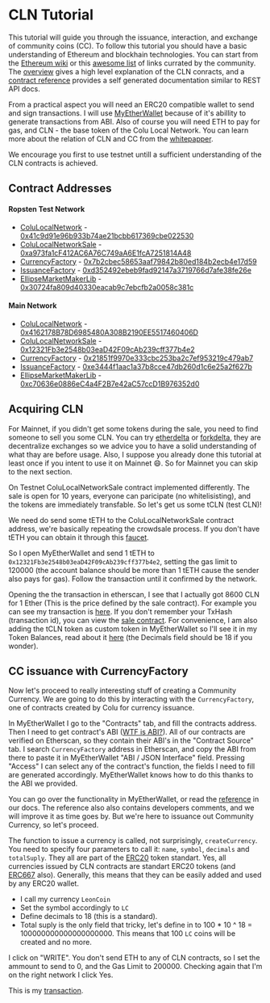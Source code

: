 
# CLN Tutorial

This tutorial will guide you through the issuance, interaction, and exchange of community coins (CC). To follow this tutorial you should have a basic understanding of Ethereum and blockhain technologies. You can start from the [Ethereum wiki](https://github.com/ethereum/wiki/wiki/Ethereum-introduction) or this [awesome list](https://github.com/ethereum/wiki/wiki/Ethereum-introduction) of links currated by the community. The [overview](overview.md) gives a high level explanation of the CLN conracts, and a [contract reference](reference) provides a self generated documentation similar to REST API docs.

From a practical aspect you will need an ERC20 compatible wallet to send and sign transactions. I will use [MyEtherWallet](https://www.myetherwallet.com/) because of it's abillity to generate transactions from ABI. Also of course you will need ETH to pay for gas, and CLN - the base token of the Colu Local Network. You can learn more about the relation of CLN and CC from the [whitepapper](https://cln.network/pdf/cln_whitepaper.pdf).

We encourage you first to use testnet untill a sufficient understanding of the CLN contracts is achieved.


## Contract Addresses

#### Ropsten Test Network
- [ColuLocalNetwork](reference/ColuLocalNetwork.md) -  [0x41c9d91e96b933b74ae21bcbb617369cbe022530](https://ropsten.etherscan.io/address/0x41c9d91e96b933b74ae21bcbb617369cbe022530)
- [ColuLocalNetworkSale](reference/ColuLocalNetworkSale.md) - [0xa973fa1cF412AC6A76C749aA6E1fcA7251814A48](https://ropsten.etherscan.io/address/0xa973fa1cF412AC6A76C749aA6E1fcA7251814A48)
- [CurrencyFactory](reference/CurrencyFactory.md) - [0x7b2cbec58653aaf79842b80ed184b2ecb4e17d59](https://ropsten.etherscan.io/address/0x7b2cbec58653aaf79842b80ed184b2ecb4e17d59)
- [IssuanceFactory](reference/IssuanceFactory.md) - [0xd352492ebeb9fad92147a3719766d7afe38fe26e](https://ropsten.etherscan.io/address/0xd352492ebeb9fad92147a3719766d7afe38fe26e)
- [EllipseMarketMakerLib](reference/EllipseMarketMakerLib.md) - [0x30724fa809d40330eacab9c7ebcfb2a0058c381c](https://ropsten.etherscan.io/address/0x30724fa809d40330eacab9c7ebcfb2a0058c381c)


#### Main Network

- [ColuLocalNetwork](reference/ColuLocalNetwork.md) - [0x4162178B78D6985480A308B2190EE5517460406D](https://etherscan.io/address/0x4162178b78d6985480a308b2190ee5517460406d)
- [ColuLocalNetworkSale](reference/ColuLocalNetworkSale.md) - [0x12321Fb3e2548b03eaD42F09cAb239cff377b4e2](https://etherscan.io/address/0x12321fb3e2548b03ead42f09cab239cff377b4e2)
- [CurrencyFactory](reference/CurrencyFactory.md) - [0x21851f9970e333cbc253ba2c7ef953219c479ab7](https://etherscan.io/address/0x21851f9970e333cbc253ba2c7ef953219c479ab7)
- [IssuanceFactory](reference/IssuanceFactory.md) - [0xe3444f1aac1a37b8cce47db260d1c6e25a2f627b](https://etherscan.io/address/0xe3444f1aac1a37b8cce47db260d1c6e25a2f627b)
- [EllipseMarketMakerLib](reference/EllipseMarketMakerLib.md) - [0xc70636e0886eC4a4F2B7e42aC57ccD1B976352d0](https://etherscan.io/address/0xc70636e0886ec4a4f2b7e42ac57ccd1b976352d0)


## Acquiring CLN

For Mainnet, if you didn't get some tokens during the sale, you need to find someone to sell you some CLN. You can try [etherdelta](https://etherdelta.com/) or [forkdelta](https://forkdelta.github.io/), they are decentralize exchanges so we advice you to have a solid understanding of what thay are before usage. Also, I suppose you already done this tutorial at least once if you intent to use it on Mainnet :smile:. So for Mainnet you can skip to the next section.

On Testnet ColuLocalNetworkSale contract implemented differently. The sale is open for 10 years, everyone can paricipate (no whitelisisting), and the tokens are immediately transfable. So let's get us some tCLN (test CLN)!

We need do send some tETH to the ColuLocalNetworkSale contract address, we're basically repeating the crowdsale process. If you don't have tETH you can obtain it through this [faucet](http://faucet.ropsten.be:3001/).

 So I open MyEtherWallet and send 1 tETH to `0x12321Fb3e2548b03eaD42F09cAb239cff377b4e2`, setting the gas limit to 120000 (the account balance should be more than 1 tETH cause the sender also pays for gas). Follow the transaction until it confirmed by the network.

 Opening the the transaction in etherscan, I see that I actually got 8600 CLN for 1 Ether (This is the price defined by the sale contract). For example you can see my transaction is [here](https://ropsten.etherscan.io/tx/0x249aaa9bccd902cc329a6c220e562578d235f054803e61dc4622fe19acf6a564). If you don't remember your TxHash (transaction id), you can view the [sale contract](https://ropsten.etherscan.io/address/0xa973fa1cf412ac6a76c749aa6e1fca7251814a48#tokentxns). For convenience, I am also adding the tCLN token as custom token in MyEtherWallet so I'll see it in my Token Balances, read about it  [here](https://myetherwallet.github.io/knowledge-base/send/adding-new-token-and-sending-custom-tokens.html) (the Decimals field should be 18 if you wonder).


 ## CC issuance with CurrencyFactory

 Now let's proceed to really interesting stuff of creating a Community Currency. We are going to do this by interacting with the `CurrencyFactory`, one of contracts created by Colu for currency issuance.

 In MyEtherWallet I go to the "Contracts" tab, and fill the contracts address. Then I need to get contract's ABI ([WTF is ABI?](https://github.com/ethereum/wiki/wiki/Ethereum-Contract-ABI)). All of our contracts are verified on Etherscan, so they contain their ABI's in the "Contract Source" tab. I search `CurrencyFactory` address in Etherscan, and copy the ABI from there to paste it in MyEtherWallet "ABI / JSON Interface" field. Pressing "Access" I can select any of the contract's function, the fields I need to fill are generated accordingly. MyEtherWallet knows how to do this thanks to the ABI we provided.

You can go over the functionality in MyEtherWallet, or read the [reference](reference/CurrencyFactory.md) in our docs. The reference also also contains developers comments, and we will improve it as time goes by. But we're here to issuance out Community Currency, so let's proceed.

The function to issue a currency is called, not surprisingly, `createCurrency`. You need to specify four parameters to call it: `name`, `symbol`, `decimals` and `totalSuply`. They all are part of the [ERC20](https://theethereum.wiki/w/index.php/ERC20_Token_Standard) token standart. Yes, all currencies issued by CLN contracts are standart ERC20 tokens (and [ERC667](https://github.com/ethereum/EIPs/issues/677) also). Generally, this means that they can be easily added and used by any ERC20 wallet.

- I call my currency `LeonCoin`
- Set the symbol accordingly to `LC`
- Define decimals to 18 (this is a standard).
- Total suply is the only field that tricky, let's define in to 100 * 10 ^ 18 = 100000000000000000000. This means that 100 `LC` coins will be created and no more.

I click on "WRITE". You don't send ETH to any of CLN contracts, so I set the ammount to send to 0, and the Gas Limit to 200000. Checking again that I'm on the right network I click Yes.

This is my [transaction](https://ropsten.etherscan.io/tx/0x5da028b5036da68bad1debe7db94c2c492c87a0f6da1422d58450c578ca692f1).
